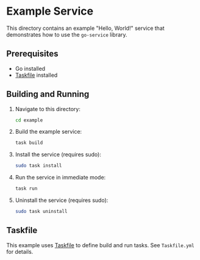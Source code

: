 # Example Service

This directory contains an example "Hello, World!" service that demonstrates how to use the `go-service` library.

## Prerequisites

-   Go installed
-   [Taskfile](https://taskfile.dev/) installed

## Building and Running

1.  Navigate to this directory:

    ```bash
    cd example
    ```

2.  Build the example service:

    ```bash
    task build
    ```

3.  Install the service (requires sudo):

    ```bash
    sudo task install
    ```

4.  Run the service in immediate mode:

    ```bash
    task run
    ```

5.  Uninstall the service (requires sudo):

    ```bash
    sudo task uninstall
    ```

## Taskfile

This example uses [Taskfile](https://taskfile.dev/) to define build and run tasks. See `Taskfile.yml` for details.
